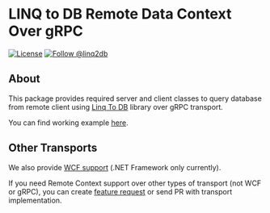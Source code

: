 # LINQ to DB Remote Data Context Over gRPC<!-- omit in toc -->

[![License](https://img.shields.io/github/license/linq2db/linq2db)](MIT-LICENSE.txt)
[![Follow @linq2db](https://img.shields.io/twitter/follow/linq2db.svg)](https://twitter.com/linq2db)

## About

This package provides required server and client classes to query database from remote client using [Linq To DB](https://github.com/linq2db/linq2db) library over gRPC transport.

You can find working example [here](https://github.com/linq2db/linq2db/tree/master/Examples\Remote\Grpc).

## Other Transports

We also provide [WCF support](https://www.nuget.org/packages/linq2db.Remote.Wcf) (.NET Framework only currently).

If you need Remote Context support over other types of transport (not WCF or gRPC), you can create [feature request](https://github.com/linq2db/linq2db/issues/new) or send PR with transport implementation.

